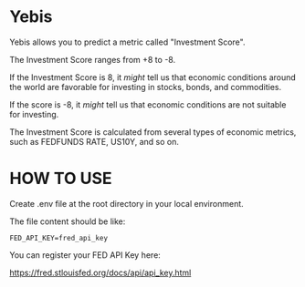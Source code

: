 # Yebis

Yebis allows you to predict a metric called "Investment Score".

The Investment Score ranges from +8 to -8.

If the Investment Score is 8, it *might* tell us that economic conditions around the world are favorable for investing in stocks, bonds, and commodities.

If the score is -8, it *might* tell us that economic conditions are not suitable for investing.

The Investment Score is calculated from several types of economic metrics, such as FEDFUNDS RATE, US10Y, and so on.

# HOW TO USE

Create .env file at the root directory in your local environment.

The file content should be like:

```
FED_API_KEY=fred_api_key
```

You can register your FED API Key here:

https://fred.stlouisfed.org/docs/api/api_key.html

